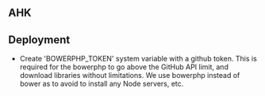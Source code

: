 ## AHK

## Deployment
- Create 'BOWERPHP_TOKEN' system variable with a github token. This is required for the bowerphp to go above the GitHub API limit, and download libraries without  limitations. We use bowerphp instead of bower as to avoid to install any Node servers, etc.
